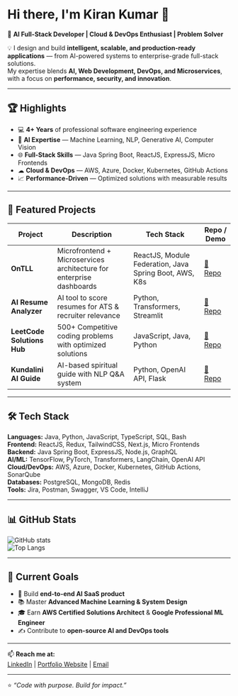 # Hi there, I'm Kiran Kumar 👋  

🚀 **AI Full-Stack Developer | Cloud & DevOps Enthusiast | Problem Solver**  

💡 I design and build **intelligent, scalable, and production-ready applications** — from AI-powered systems to enterprise-grade full-stack solutions.  
My expertise blends **AI, Web Development, DevOps, and Microservices**, with a focus on **performance, security, and innovation**.  

---

## 🏆 Highlights
- 💻 **4+ Years** of professional software engineering experience  
- 🧠 **AI Expertise** — Machine Learning, NLP, Generative AI, Computer Vision  
- 🌐 **Full-Stack Skills** — Java Spring Boot, ReactJS, ExpressJS, Micro Frontends  
- ☁ **Cloud & DevOps** — AWS, Azure, Docker, Kubernetes, GitHub Actions  
- 📈 **Performance-Driven** — Optimized solutions with measurable results  

---

## 📂 Featured Projects  
| Project | Description | Tech Stack | Repo / Demo |
|---------|-------------|------------|-------------|
| **OnTLL** | Microfrontend + Microservices architecture for enterprise dashboards | ReactJS, Module Federation, Java Spring Boot, AWS, K8s | [🔗 Repo](#) |
| **AI Resume Analyzer** | AI tool to score resumes for ATS & recruiter relevance | Python, Transformers, Streamlit | [🔗 Repo](#) |
| **LeetCode Solutions Hub** | 500+ Competitive coding problems with optimized solutions | JavaScript, Java, Python | [🔗 Repo](#) |
| **Kundalini AI Guide** | AI-based spiritual guide with NLP Q&A system | Python, OpenAI API, Flask | [🔗 Repo](#) |

---

## 🛠 Tech Stack
**Languages:** Java, Python, JavaScript, TypeScript, SQL, Bash  
**Frontend:** ReactJS, Redux, TailwindCSS, Next.js, Micro Frontends  
**Backend:** Java Spring Boot, ExpressJS, Node.js, GraphQL  
**AI/ML:** TensorFlow, PyTorch, Transformers, LangChain, OpenAI API  
**Cloud/DevOps:** AWS, Azure, Docker, Kubernetes, GitHub Actions, SonarQube  
**Databases:** PostgreSQL, MongoDB, Redis  
**Tools:** Jira, Postman, Swagger, VS Code, IntelliJ  

---

## 📊 GitHub Stats
![GitHub stats](https://github-readme-stats.vercel.app/api?username=YOUR_GITHUB_USERNAME&show_icons=true&theme=radical)  
![Top Langs](https://github-readme-stats.vercel.app/api/top-langs/?username=YOUR_GITHUB_USERNAME&layout=compact&theme=radical)  

---

## 🎯 Current Goals
- 🚀 Build **end-to-end AI SaaS product**  
- 📚 Master **Advanced Machine Learning & System Design**  
- 🎓 Earn **AWS Certified Solutions Architect** & **Google Professional ML Engineer**  
- ✍ Contribute to **open-source AI and DevOps tools**  

---

📫 **Reach me at:**  
[LinkedIn](https://linkedin.com/in/YOUR_PROFILE) | [Portfolio Website](https://yourportfolio.com) | [Email](mailto:you@example.com)  

---
⭐ _“Code with purpose. Build for impact.”_
